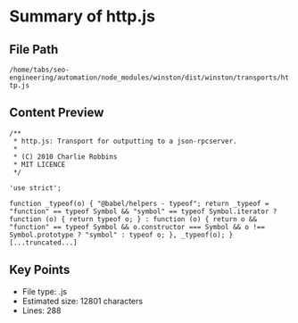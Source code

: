 # Summary of http.js
  
## File Path
`/home/tabs/seo-engineering/automation/node_modules/winston/dist/winston/transports/http.js`

## Content Preview
```
/**
 * http.js: Transport for outputting to a json-rpcserver.
 *
 * (C) 2010 Charlie Robbins
 * MIT LICENCE
 */

'use strict';

function _typeof(o) { "@babel/helpers - typeof"; return _typeof = "function" == typeof Symbol && "symbol" == typeof Symbol.iterator ? function (o) { return typeof o; } : function (o) { return o && "function" == typeof Symbol && o.constructor === Symbol && o !== Symbol.prototype ? "symbol" : typeof o; }, _typeof(o); }
[...truncated...]
```

## Key Points
- File type: .js
- Estimated size: 12801 characters
- Lines: 288
